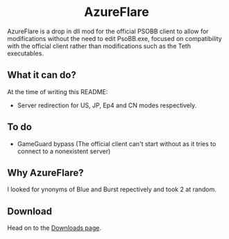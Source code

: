 # <center>AzureFlare</center>
AzureFlare is a drop in dll mod for the official PSOBB client to allow for modifications without the need to edit PsoBB.exe, focused on compatibility with the official client rather than modifications such as the Teth executables.

## What it can do?
At the time of writing this README:
* Server redirection for US, JP, Ep4 and CN modes respectively.

## To do
* GameGuard bypass (The official client can't start without as it tries to connect to a nonexistent server)

## Why AzureFlare?
I looked for ynonyms of Blue and Burst repectively and took 2 at random.

## Download
Head on to the [Downloads page](https://github.com/Repflez/AzureFlare/releases).